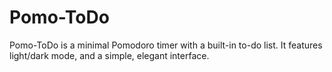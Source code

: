 # Pomo-ToDo
Pomo-ToDo is a minimal Pomodoro timer with a built-in to-do list. It features light/dark mode, and a simple, elegant interface.
